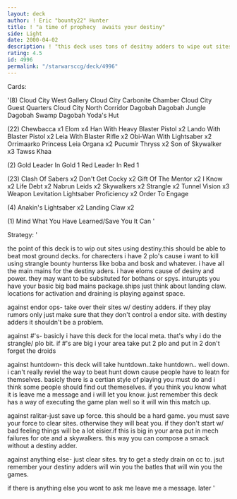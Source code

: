```yaml
---
layout: deck
author: ! Eric "bounty22" Hunter
title: ! "a time of prophecy  awaits your destiny"
side: Light
date: 2000-04-02
description: ! "this deck uses tons of desitny adders to wipe out sites."
rating: 4.5
id: 4996
permalink: "/starwarsccg/deck/4996"
---
```

Cards: 

'(8)
Cloud City West Gallery
Cloud City Carbonite Chamber
Cloud City Guest Quarters
Cloud City North Corridor
Dagobah
Dagobah Jungle
Dagobah Swamp
Dagobah Yoda's Hut

(22)
Chewbacca  x1
Elom  x4
Han With Heavy Blaster Pistol  x2
Lando With Blaster Pistol  x2
Leia With Blaster Rifle  x2
Obi-Wan With Lightsaber  x2
Orrimaarko
Princess Leia Organa  x2
Pucumir Thryss	x2
Son of Skywalker  x3
Tawss Khaa

(2)
Gold Leader In Gold 1
Red Leader In Red 1

(23)
Clash Of Sabers  x2
Don't Get Cocky  x2
Gift Of The Mentor  x2
I Know	x2
Life Debt  x2
Nabrun Leids  x2
Skywalkers  x2
Strangle  x2
Tunnel Vision  x3
Weapon Levitation
Lightsaber Proficiency	x2
Order To Engage

(4)
Anakin's Lightsaber  x2
Landing Claw  x2

(1)
Mind What You Have Learned/Save You It Can
'

Strategy: '

the point of this deck is to wip out sites using destiny.this should be able to beat most ground decks. for charecters i have 2 plo's cause i want to kill using strangle bounty hunterss like boba and bosk and whatever. i have all the main mains for the destiny aders. i have eloms cause of desiny and power. they may want to be subsituted for bothans or spys. inturupts you have your basic big bad mains package.ships just think about landing claw. locations for activation and draining is playing against space.

against endor ops- take over their sites w/ destiny adders. if they play rumors only just make sure that they don't control a endor site. with destiny adders it shouldn't be a problem.

against #'s- basicly i have this deck for the local meta. that's why i do the strangle/ plo bit. if #'s are big i your area take put 2 plo and put in 2 don't forget the droids

against huntdown- this deck will take huntdown..take huntdown.. well down. i can't really reviel the way to beat hunt down cause people have to leatn for themselves. basicly there is a certian style of playing you must do and i think some people should find out themeselves. if you think you know what it is leave me a message and i will let you know. just remember this deck has a way of executing the game plan well so it will win this match up.

against ralitar-just save up force. this should be a hard game. you must save your force to clear sites. otherwise they will beat you. if they don't start w/ bad feeling things will be a lot eisier.if this is big in your area put in mech failures for ote and a skywalkers. this way you can compose a smack without a destiny adder.

against anything else- just clear sites. try to get a stedy drain on cc to. jsut remember your destiny adders will win you the batles that will win you the games.

if there is anything else you wont to ask me leave me a message. later '
